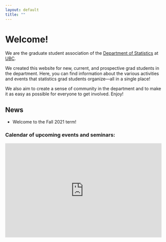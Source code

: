 ```yaml
---
layout: default
title: ""
---
```


# Welcome!

We are the graduate student association of the [Department of Statistics](https://www.stat.ubc.ca/)
at [UBC](https://www.ubc.ca/).

We created this website for new, current, and prospective grad students in the department.
Here, you can find information about the various activities and events
that statistics grad students organize&mdash;all in a single place!

We also aim to create a sense of community in the department and to make it as easy as possible for everyone to get involved.
Enjoy!

## News

- Welcome to the Fall 2021 term!


<div class="span9">
	<h3>Calendar of upcoming events and seminars:</h3>
	<iframe src="https://calendar.google.com/calendar/embed?height=300&wkst=1&bgcolor=%23ffffff&ctz=America%2FVancouver&src=MjNodWRuYzZvM2VoZzFubmltZTBmbmY4OThAZ3JvdXAuY2FsZW5kYXIuZ29vZ2xlLmNvbQ&src=ZDhibmxnaGlxcmVwc2ZrazNjN2ZsZmlyaWNAZ3JvdXAuY2FsZW5kYXIuZ29vZ2xlLmNvbQ&src=NjA1ZzBydmI2dWp0NGUzamVhZTY2NDB2bXA5NWpzNXBAaW1wb3J0LmNhbGVuZGFyLmdvb2dsZS5jb20&color=%23D81B60&color=%238E24AA&color=%23F09300&showPrint=0&showTitle=0" style="border-width:0" width="500" height="300" frameborder="0" scrolling="no"></iframe>
</div><!--/span-->
